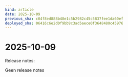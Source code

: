 ```yaml
---
kind: article
date: 2025-10-09
previous_sha: c04f8ed888b48e1c5b2982c45c5837fee1da60ef
deployed_sha: 06416c6e2d0f9bb9c3ad5aece0f3648480c45976
---
```


# 2025-10-09

Release notes:

Geen release notes
